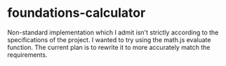 # foundations-calculator

Non-standard implementation which I admit isn't strictly according to the specifications
of the project. I wanted to try using the math.js evaluate function. The current plan is
to rewrite it to more accurately match the requirements.